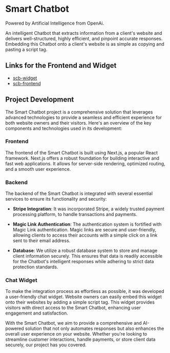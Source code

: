 # Smart Chatbot

Powered by Artificial Intelligence from OpenAi.

An intelligent Chatbot that extracts information from a client's website and delivers well-structured, highly efficient, and pinpoint accurate responses. Embedding this Chatbot onto a client's website is as simple as copying and pasting a script tag.

## Links for the Frontend and Widget

- [scb-widget](https://github.com/lucasfeklein/scb-widget)
- [scb-frontend](https://github.com/lucasfeklein/scb-frontend)

## Project Development

The Smart Chatbot project is a comprehensive solution that leverages advanced technologies to provide a seamless and efficient experience for both website owners and their visitors. Here's an overview of the key components and technologies used in its development:

### Frontend

The frontend of the Smart Chatbot is built using Next.js, a popular React framework. Next.js offers a robust foundation for building interactive and fast web applications. It allows for server-side rendering, optimized routing, and a smooth user experience.

### Backend

The backend of the Smart Chatbot is integrated with several essential services to ensure its functionality and security:

- **Stripe Integration**: It was incorporated Stripe, a widely trusted payment processing platform, to handle transactions and payments.

- **Magic Link Authentication**: The authentication system is fortified with Magic Link authentication. Magic links are secure and user-friendly, allowing clients to access their accounts with a simple click on a link sent to their email address.

- **Database**: We utilize a robust database system to store and manage client information securely. This ensures that data is readily accessible for the Chatbot's intelligent responses while adhering to strict data protection standards.

### Chat Widget

To make the integration process as effortless as possible, it was developed a user-friendly chat widget. Website owners can easily embed this widget onto their websites by adding a simple script tag. This widget provides visitors with direct access to the Smart Chatbot, enhancing user engagement and satisfaction.

With the Smart Chatbot, we aim to provide a comprehensive and AI-powered solution that not only automates responses but also enhances the overall user experience on your website. Whether you're looking to streamline customer interactions, handle payments, or store client data securely, our project has you covered.
